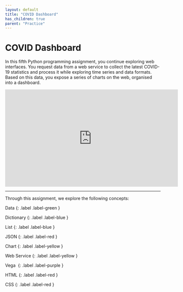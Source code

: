 ```yaml
---
layout: default
title: "COVID Dashboard"
has_children: true
parent: "Practice"
---
```


# COVID Dashboard

In this fifth Python programming assignment, you continue exploring web interfaces. You request data from a web service to collect the latest COVID-19 statistics and process it while exploring time series and data formats. Based on this data, you expose a series of charts on the web, organised into a dashboard.

<iframe width="560" height="315" src="https://www.youtube.com/embed/SsH7m0eOHu4" frameborder="0" allow="accelerometer; autoplay; clipboard-write; encrypted-media; gyroscope; picture-in-picture" allowfullscreen></iframe>

---

Through this assignment, we explore the following concepts:

Data
{: .label .label-green }

Dictionary
{: .label .label-blue }

List
{: .label .label-blue }

JSON
{: .label .label-red }

Chart
{: .label .label-yellow }

Web Service
{: .label .label-yellow }

Vega 
{: .label .label-purple }

HTML
{: .label .label-red }

CSS
{: .label .label-red }